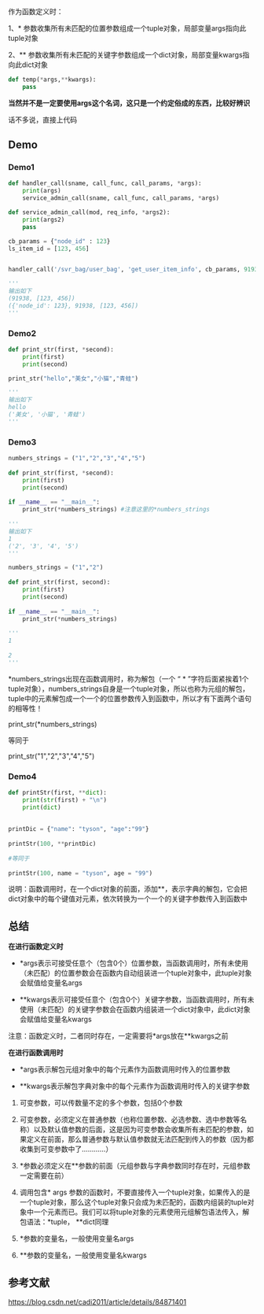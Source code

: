 作为函数定义时：

1、* 参数收集所有未匹配的位置参数组成一个tuple对象，局部变量args指向此tuple对象

2、** 参数收集所有未匹配的关键字参数组成一个dict对象，局部变量kwargs指向此dict对象

```python
def temp(*args,**kwargs):
    pass
```

**当然并不是一定要使用args这个名词，这只是一个约定俗成的东西，比较好辨识**



话不多说，直接上代码



## Demo



### Demo1

```python
def handler_call(sname, call_func, call_params, *args):
    print(args)
    service_admin_call(sname, call_func, call_params, *args)

def service_admin_call(mod, req_info, *args2):
    print(args2)
    pass

cb_params = {"node_id" : 123}
ls_item_id = [123, 456]


handler_call('/svr_bag/user_bag', 'get_user_item_info', cb_params, 91938, ls_item_id)

'''
输出如下
(91938, [123, 456])
({'node_id': 123}, 91938, [123, 456])
'''
```

### Demo2

```python
def print_str(first, *second):
    print(first)
    print(second)

print_str("hello","美女","小猫","青蛙")

'''
输出如下
hello
('美女', '小猫', '青蛙')
'''
```



### Demo3

```python
numbers_strings = ("1","2","3","4","5")
 
def print_str(first, *second):
    print(first)
    print(second)
 
if __name__ == "__main__":
    print_str(*numbers_strings) #注意这里的*numbers_strings
    
'''
输出如下
1
('2', '3', '4', '5')
'''

numbers_strings = ("1","2")
 
def print_str(first, second):
    print(first)
    print(second)
 
if __name__ == "__main__":
    print_str(*numbers_strings)
    
'''
1
 
2
'''
```



*numbers_strings出现在函数调用时，称为解包（一个 “ * ”字符后面紧挨着1个tuple对象），numbers_strings自身是一个tuple对象，所以也称为元组的解包，tuple中的元素解包成一个一个的位置参数传入到函数中，所以才有下面两个语句的相等性！

print_str(*numbers_strings) 

等同于

print_str("1","2","3","4","5")  



### Demo4

```python
def printStr(first, **dict):
    print(str(first) + "\n")
    print(dict)
 
 
printDic = {"name": "tyson", "age":"99"}
 
printStr(100, **printDic)
 
#等同于
 
printStr(100, name = "tyson", age = "99") 
```

说明：函数调用时，在一个dict对象的前面，添加**，表示字典的解包，它会把dict对象中的每个键值对元素，依次转换为一个一个的关键字参数传入到函数中



## 总结

**在进行函数定义时**

- *args表示可接受任意个（包含0个）位置参数，当函数调用时，所有未使用（未匹配）的位置参数会在函数内自动组装进一个tuple对象中，此tuple对象会赋值给变量名args

- **kwargs表示可接受任意个（包含0个）关键字参数，当函数调用时，所有未使用（未匹配）的关键字参数会在函数内组装进一个dict对象中，此dict对象会赋值给变量名kwargs

注意：函数定义时，二者同时存在，一定需要将*args放在**kwargs之前


**在进行函数调用时**

- *args表示解包元组对象中的每个元素作为函数调用时传入的位置参数

- **kwargs表示解包字典对象中的每个元素作为函数调用时传入的关键字参数



1. 可变参数，可以传数量不定的多个参数，包括0个参数

2. 可变参数，必须定义在普通参数（也称位置参数、必选参数、选中参数等名称）以及默认值参数的后面，这是因为可变参数会收集所有未匹配的参数，如果定义在前面，那么普通参数与默认值参数就无法匹配到传入的参数（因为都收集到可变参数中了…………）
3. *参数必须定义在**参数的前面（元组参数与字典参数同时存在时，元组参数一定需要在前）

4. 调用包含* args 参数的函数时，不要直接传入一个tuple对象，如果传入的是一个tuple对象，那么这个tuple对象只会成为未匹配的，函数内组装的tuple对象中一个元素而已。我们可以将tuple对象的元素使用元组解包语法传入，解包语法：*tuple， **dict同理
5. *参数的变量名，一般使用变量名args 
6. **参数的变量名，一般使用变量名kwargs



## 参考文献

https://blog.csdn.net/cadi2011/article/details/84871401